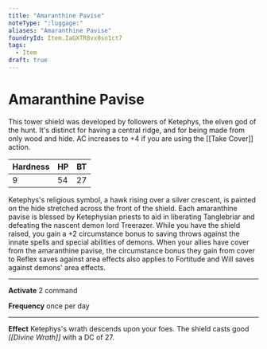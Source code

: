 ```yaml
---
title: "Amaranthine Pavise"
noteType: ":luggage:"
aliases: "Amaranthine Pavise"
foundryId: Item.IaGXTR8vx0sn1ct7
tags:
  - Item
draft: true
---
```


# Amaranthine Pavise

This tower shield was developed by followers of Ketephys, the elven god of the hunt. It's distinct for having a central ridge, and for being made from only wood and hide. AC increases to +4 if you are using the [[Take Cover]] action.

| Hardness | HP | BT |
| --- | --- | --- |
| 9 | 54 | 27 |

Ketephys's religious symbol, a hawk rising over a silver crescent, is painted on the hide stretched across the front of the shield. Each amaranthine pavise is blessed by Ketephysian priests to aid in liberating Tanglebriar and defeating the nascent demon lord Treerazer. While you have the shield raised, you gain a +2 circumstance bonus to saving throws against the innate spells and special abilities of demons. When your allies have cover from the amaranthine pavise, the circumstance bonus they gain from cover to Reflex saves against area effects also applies to Fortitude and Will saves against demons' area effects.

* * *

**Activate** 2 command

**Frequency** once per day

* * *

**Effect** Ketephys's wrath descends upon your foes. The shield casts good _[[Divine Wrath]]_ with a DC of 27.
